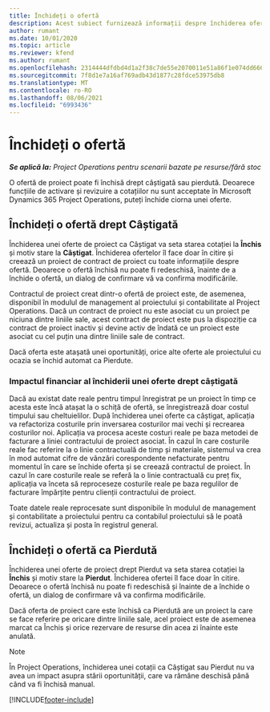 ```yaml
---
title: Închideți o ofertă
description: Acest subiect furnizează informații despre închiderea ofertelor în Project Operations.
author: rumant
ms.date: 10/01/2020
ms.topic: article
ms.reviewer: kfend
ms.author: rumant
ms.openlocfilehash: 2314444dfdbd4d1a2f38c7de55e2070011e51a86f1e074dd6667d54393c641fe
ms.sourcegitcommit: 7f8d1e7a16af769adb43d1877c28fdce53975db8
ms.translationtype: MT
ms.contentlocale: ro-RO
ms.lasthandoff: 08/06/2021
ms.locfileid: "6993436"
---
```

# <a name="close-a-quote"></a>Închideți o ofertă

_**Se aplică la:** Project Operations pentru scenarii bazate pe resurse/fără stoc_

O ofertă de proiect poate fi închisă drept câștigată sau pierdută. Deoarece funcțiile de activare și revizuire a cotațiilor nu sunt acceptate în Microsoft Dynamics 365 Project Operations, puteți închide ciorna unei oferte.

## <a name="close-a-quote-as-won"></a>Închideți o ofertă drept Câștigată

Închiderea unei oferte de proiect ca Câștigat va seta starea cotației la **Închis** și motiv stare la **Câștigat**. Închiderea ofertelor îl face doar în citire și creează un proiect de contract de proiect cu toate informațiile despre ofertă. Deoarece o ofertă închisă nu poate fi redeschisă, înainte de a închide o ofertă, un dialog de confirmare vă va confirma modificările.

Contractul de proiect creat dintr-o ofertă de proiect este, de asemenea, disponibil în modulul de management al proiectului și contabilitate al Project Operations. Dacă un contract de proiect nu este asociat cu un proiect pe niciuna dintre liniile sale, acest contract de proiect este pus la dispoziție ca contract de proiect inactiv și devine activ de îndată ce un proiect este asociat cu cel puțin una dintre liniile sale de contract.

Dacă oferta este atașată unei oportunități, orice alte oferte ale proiectului cu ocazia se închid automat ca Pierdute.

### <a name="financial-impact-of-closing-a-quote-as-won"></a>Impactul financiar al închiderii unei oferte drept câștigată

Dacă au existat date reale pentru timpul înregistrat pe un proiect în timp ce acesta este încă atașat la o schiță de ofertă, se înregistrează doar costul timpului sau cheltuielilor. După închiderea unei oferte ca câștigat, aplicația va refactoriza costurile prin inversarea costurilor mai vechi și recrearea costurilor noi. Aplicația va procesa aceste costuri reale pe baza metodei de facturare a liniei contractului de proiect asociat. În cazul în care costurile reale fac referire la o linie contractuală de timp și materiale, sistemul va crea în mod automat cifre de vânzări corespondente nefacturate pentru momentul în care se închide oferta și se creează contractul de proiect. În cazul în care costurile reale se referă la o linie contractuală cu preț fix, aplicația va înceta să reproceseze costurile reale pe baza regulilor de facturare împărțite pentru clienții contractului de proiect.

Toate datele reale reprocesate sunt disponibile în modulul de management și contabilitate a proiectului pentru ca contabilul proiectului să le poată revizui, actualiza și posta în registrul general. 

## <a name="close-a-quote-as-lost"></a>Închideți o ofertă ca Pierdută

Închiderea unei oferte de proiect drept Pierdut va seta starea cotației la **Închis** și motiv stare la **Pierdut**. Închiderea ofertei îl face doar în citire. Deoarece o ofertă închisă nu poate fi redeschisă și înainte de a închide o ofertă, un dialog de confirmare vă va confirma modificările.

Dacă oferta de proiect care este închisă ca Pierdută are un proiect la care se face referire pe oricare dintre liniile sale, acel proiect este de asemenea marcat ca Închis și orice rezervare de resurse din acea zi înainte este anulată.

> [!NOTE]
> În Project Operations, închiderea unei cotații ca Câștigat sau Pierdut nu va avea un impact asupra stării oportunității, care va rămâne deschisă până când va fi închisă manual.


[!INCLUDE[footer-include](../includes/footer-banner.md)]